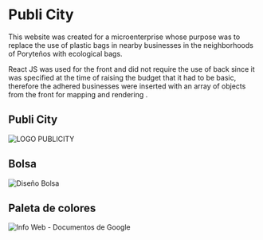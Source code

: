 # Publi City

This website was created for a microenterprise whose purpose was to replace the use of plastic bags in nearby businesses in the neighborhoods of Poryteños with ecological bags.

React JS was used for the front and did not require the use of back since it was specified at the time of raising the budget that it had to be basic, therefore the adhered businesses were inserted with an array of objects from the front for mapping and rendering .

## Publi City
![LOGO PUBLICITY](https://user-images.githubusercontent.com/82052522/151725828-4eecfc16-3554-4443-bdfe-e79000198347.png)


## Bolsa
![Diseño Bolsa](https://user-images.githubusercontent.com/82052522/151725855-f78c6135-28f1-4e07-83eb-6146d4e97ed8.jpeg)

## Paleta de colores
![Info Web - Documentos de Google](https://user-images.githubusercontent.com/82052522/151725939-ced2ae61-8f19-40a8-a0e7-edca49f785da.png)


